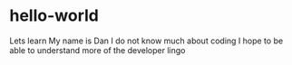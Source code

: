 # hello-world
Lets learn
My name is Dan
I do not know much about coding
I hope to be able to understand more of the developer lingo
